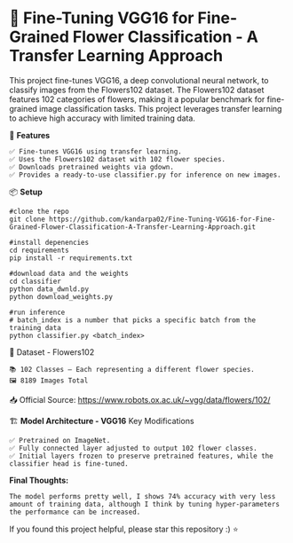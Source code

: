 # 🌸 Fine-Tuning VGG16 for Fine-Grained Flower Classification - A Transfer Learning Approach

This project fine-tunes VGG16, a deep convolutional neural network, to classify images from the Flowers102 dataset. The Flowers102 dataset features 102 categories of flowers, making it a popular benchmark for fine-grained image classification tasks. This project leverages transfer learning to achieve high accuracy with limited training data.

🚀 **Features**

    ✅ Fine-tunes VGG16 using transfer learning.
    ✅ Uses the Flowers102 dataset with 102 flower species.
    ✅ Downloads pretrained weights via gdown.
    ✅ Provides a ready-to-use classifier.py for inference on new images.

📦 **Setup**

    #clone the repo
    git clone https://github.com/kandarpa02/Fine-Tuning-VGG16-for-Fine-Grained-Flower-Classification-A-Transfer-Learning-Approach.git

    #install depenencies
    cd requirements
    pip install -r requirements.txt

    #download data and the weights
    cd classifier
    python data_dwnld.py
    python download_weights.py

    #run inference
    # batch_index is a number that picks a specific batch from the training data
    python classifier.py <batch_index>


🧩 Dataset - Flowers102

    📚 102 Classes — Each representing a different flower species.
    🖼️ 8189 Images Total

📥 Official Source: https://www.robots.ox.ac.uk/~vgg/data/flowers/102/


🏗️ **Model Architecture - VGG16**
Key Modifications

    ✅ Pretrained on ImageNet.
    ✅ Fully connected layer adjusted to output 102 flower classes.
    ✅ Initial layers frozen to preserve pretrained features, while the classifier head is fine-tuned.


**Final Thoughts:**

    The model performs pretty well, I shows 74% accuracy with very less amount of training data, although I think by tuning hyper-parameters
    the performance can be increased.


If you found this project helpful, please star this repository :) ⭐


